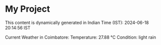 # My Project

This content is dynamically generated in Indian Time (IST): 2024-06-18 20:14:56 IST


Current Weather in Coimbatore:
Temperature: 27.88 °C
Condition: light rain

